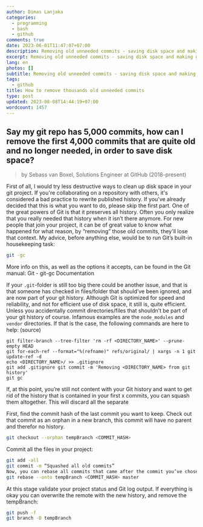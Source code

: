 ```yaml
---
author: Dimas Lanjaka
categories:
  - programming
  - bash
  - github
comments: true
date: 2023-06-01T11:47:07+07:00
description: Removing old unneeded commits - saving disk space and making git clones faster
excerpt: Removing old unneeded commits - saving disk space and making git clones faster
lang: en
photos: []
subtitle: Removing old unneeded commits - saving disk space and making git clones faster
tags:
  - github
title: How to remove thousands old unneeded commits
type: post
updated: 2023-08-08T14:44:19+07:00
wordcount: 1457
---
```


## Say my git repo has 5,000 commits, how can I remove the first 4,000 commits that are quite old and no longer needed, in order to save disk space?


> by Sebass van Boxel, Solutions Engineer at GitHub (2018-present)


First of all, I would try less destructive ways to clean up disk space in your git project. If you're collaborating on a repository with others, it's considered a bad practice to rewrite published history. If you’ve already decided that this is what you want to do, please skip the first part.
One of the great powers of Git is that it preserves all history. Often you only realize that you really needed that history when it isn’t there anymore. 
For new people that join your project, it can be of great value to know what happened for what reason, by “removing” those old commits, they'll lose that context. My advice, before anything else, would be to run Git’s built-in housekeeping task:

```bash
git -gc
```

More info on this, as well as the options it accepts, can be found in the Git manual: Git - git-gc Documentation

If your `.git`-folder is still too big there could be another issue, and that is that someone has checked in files/folder that should’ve been ignored, and are now part of your git history. Although Git is optimized for speed and reliability, and not for efficient use of disk space, it still is, quite efficient. Unless you accidentally commit directories/files that shouldn’t be part of your git history of course. Infamous examples are the `node_modules` and `vendor` directories. If that is the case, the following commands are here to help: (source)

```
git filter-branch --tree-filter 'rm -rf <DIRECTORY_NAME>' --prune-empty HEAD 
git for-each-ref --format="%(refname)" refs/original/ | xargs -n 1 git update-ref -d
echo <DIRECTORY_NAME>/ >> .gitignore 
git add .gitignore git commit -m 'Removing <DIRECTORY_NAME> from git history' 
git gc 
```

If, at this point, you’re still not content with your Git history and want to get rid of the history that is contained in your first x commits, you can squash them altogether. This will discard all the separate

First, find the commit hash of the last commit you want to keep.
Check out that commit as an orphan in a new branch, this commit will have no parent and therefor no history. 

```bash
git checkout --orphan tempBranch <COMMIT_HASH>
```

Commit all the files in your project:

```bash
git add -all
git commit -m “Squashed all old commits”
Now, you can rebase all commits that came after the commit you’ve chosen in step one, on top of this initial commit:
git rebase --onto tempBranch <COMMIT_HASH> master
```

At this stage validate your project status and Git log output. If everything is okay you can overwrite the remote with the new history, and remove the tempBranch:

```bash
git push -f
git branch -D tempBranch

```

